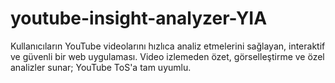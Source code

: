 # youtube-insight-analyzer-YIA
Kullanıcıların YouTube videolarını hızlıca analiz etmelerini sağlayan, interaktif ve güvenli bir web uygulaması. Video izlemeden özet, görselleştirme ve özel analizler sunar; YouTube ToS'a tam uyumlu.
